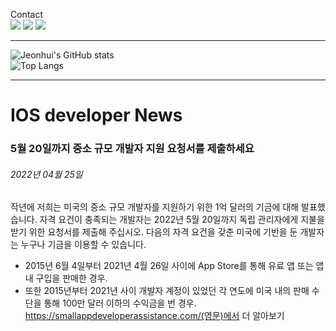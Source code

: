 <!-- 
### MySkills -->
<!-- BootStrap & React.js  
<img src="https://img.shields.io/badge/HTML5-E34F26?style=flat-square&logo=HTML5&logoColor=white"/></a>
 <img src="https://img.shields.io/badge/CSS3-1572B6?style=flat-square&logo=CSS3&logoColor=white"/></a>
 <img src="https://img.shields.io/badge/JavaScript-F7DF1E?style=flat-square&logo=JavaScript&logoColor=white"/></a>
 <img src="https://img.shields.io/badge/React.js-1E8CBE?style=flat-square&logo=JavaScript&logoColor=white"/></a> -->

<!-- Android & IOS  
<img src="https://img.shields.io/badge/Java-007396?style=flat-square&logo=Java&logoColor=white"/></a>
<img src="https://img.shields.io/badge/Swift-F05138?style=flat-square&logo=Swift&logoColor=white"/></a> -->
<!-- 
Languages  
<img src="https://img.shields.io/badge/C-A8B9CC?style=flat-square&logo=C&logoColor=white"/></a>
<img src="https://img.shields.io/badge/C++-00599C?style=flat-square&logo=C%2B%2B&logoColor=white"/></a>
<img src="https://img.shields.io/badge/Python-3776AB?style=flat-square&logo=Python&logoColor=white"/></a>

algorithms  
<img src="https://img.shields.io/badge/Baekjoon-Gold4-gold?style=flat-square&labelColor=004088"/></a> -->

Contact  
[<img src="https://img.shields.io/badge/l06094@gmail.com-EA4335?style=flat-square&logo=Gmail&logoColor=white"/>](l06094@gmail.com)
<a href="dlwjsgml02@naver.com"><img src="https://img.shields.io/badge/dlwjsgml02@naver.com-0ABF53?style=flat-square&logo=Nintendo&logoColor=white"/></a>
<img src="https://img.shields.io/badge/jeon__hui__22-E4405F?style=flat-square&logo=Instagram&logoColor=white"/></a>  

---
![Jeonhui's GitHub stats](https://github-readme-stats.vercel.app/api?username=Jeonhui&show_icons=true&theme=algolia)  
![Top Langs](https://github-readme-stats.vercel.app/api/top-langs/?username=6810779s&layout=compact&theme=algolia)  

---
# IOS developer News
### 5월 20일까지 중소 규모 개발자 지원 요청서를 제출하세요  
###### 2022년 04월 25일  
작년에 저희는 미국의 중소 규모 개발자를 지원하기 위한 1억 달러의 기금에 대해 발표했습니다. 자격 요건이 충족되는 개발자는 2022년 5월 20일까지 독립 관리자에게 지불을 받기 위한 요청서를 제출해 주십시오. 다음의 자격 요건을 갖춘 미국에 기반을 둔 개발자는 누구나 기금을 이용할 수 있습니다.  
* 2015년 6월 4일부터 2021년 4월 26일 사이에 App Store를 통해 유료 앱 또는 앱 내 구입을 판매한 경우.  
* 또한 2015년부터 2021년 사이 개발자 계정이 있었던 각 연도에 미국 내의 판매 수단을 통해 100만 달러 이하의 수익금을 번 경우.  
https://smallappdeveloperassistance.com/(영문)에서 더 알아보기  
